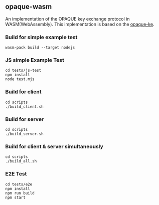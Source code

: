 ## opaque-wasm

An implementation of the OPAQUE key exchange protocol in WASM(WebAssembly). This implementation is based on the [opaque-ke](https://github.com/facebook/opaque-ke).

### Build for simple example test
```
wasm-pack build --target nodejs
```

### JS simple Example Test
```
cd tests/js-test
npm install
node test.mjs
```

### Build for client
```
cd scripts
./build_client.sh
```

### Build for server
```
cd scripts
./build_server.sh
```

### Build for client & server simultaneously
```
cd scripts
./build_all.sh
```

### E2E Test
```
cd tests/e2e
npm install
npm run build
npm start
```